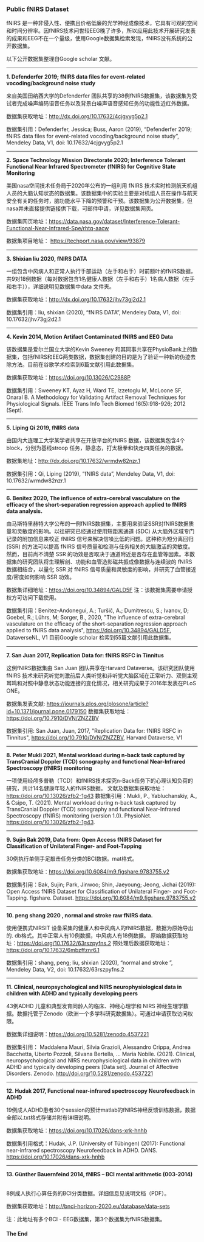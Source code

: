 ### Public fNIRS Dataset



fNIRS 是一种非侵入性、便携且价格低廉的光学神经成像技术，它具有可观的空间和时间分辨率。因fNIRS技术问世较EEG晚了许多，所以应用此技术开展研究发表的成果和EEG不在一个量级，使用Google数据集检索发现，fNIRS没有系统的公开数据集。

以下公开数据集整理自Google scholar 文献。

***

**1. Defenderfer 2019; fNIRS data files for event-related vocoding/background noise study**



来自美国田纳西大学的Defenderfer 团队共享的38例fNIRS数据集，该数据集为受试者完成噪声编码语音任务以及背景白噪声语音感知任务的功能性近红外数据。&#x20;

数据集获取地址：<http://dx.doi.org/10.17632/4cjgvyg5p2.1>&#x20;

数据集引用：Defenderfer, Jessica; Buss, Aaron (2019), “Defenderfer 2019; fNIRS data files for event-related vocoding/background noise study”, Mendeley Data, V1, doi: 10.17632/4cjgvyg5p2.1

***

**2. Space Technology Mission Directorate 2020; Interference Tolerant Functional Near Infrared Spectrometer (fNIRS) for Cognitive State Monitoring**



美国nasa空间技术任务局于2020年公布的一组利用 fNIRS 技术实时检测航天机组人员的大脑认知状态的数据集。该数据集中的实验主要是对机组人员在操作与航天安全有关的任务时，脑功能水平下降的预警和干预。该数据集为公开数据集，但nasa并未直接提供链接供下载，可邮件申请，详见数据集网页。

数据集网页地址：<https://data.nasa.gov/dataset/Interference-Tolerant-Functional-Near-Infrared-Spe/rhtq-aacw>

数据集项目地址： <https://techport.nasa.gov/view/93879>&#x20;

***

**3. Shixian liu 2020, fNIRS DATA**  



一组包含中风病人和正常人执行手部运动（左手和右手）时前额叶的fNIRS数据，共9对18例数据（每对数据包含1名健康人数据（左手和右手）1名病人数据（左手和右手）），详细说明见数据集中data 文件夹。

数据集获取地址：<http://dx.doi.org/10.17632/jhv73gj2d2.1>

数据集引用：liu, shixian (2020), “fNIRS DATA”, Mendeley Data, V1, doi: 10.17632/jhv73gj2d2.1

***

**4. Kevin 2014, Motion Artifact Contaminated fNIRS and EEG Data**



该数据集是爱尔兰国立大学的Kevin Sweeney 和其同事共享在PhysioBank上的数据集，包括fNIRS和EEG两类数据，数据集创建的目的是为了验证一种新的伪迹去除方法。目前在谷歌学术检索到6篇文献引用此数据集。

数据集获取地址：<https://doi.org/10.13026/C2988P>

数据集引用：Sweeney KT, Ayaz H, Ward TE, Izzetoglu M, McLoone SF, Onaral B. A Methodology for Validating Artifact Removal Techniques for Physiological Signals. IEEE Trans Info Tech Biomed 16(5):918-926; 2012 (Sept). &#x20;

***

**5. Liping Qi 2019, fNIRS data**



由国内大连理工大学某学者共享在开放平台的fNIRS 数据，该数据集包含4个block，分别为基线stroop 任务，静息态，打太极拳和快走四类任务的数据。

数据集地址：<http://dx.doi.org/10.17632/wrmdw82nzr.1>

数据集引用：Qi, Liping (2019), “fNIRS data”, Mendeley Data, V1, doi: 10.17632/wrmdw82nzr.1

***

**6. Benitez 2020, The influence of extra-cerebral vasculature on the efficacy of the short-separation regression approach applied to fNIRS data analysis.**



由马斯特里赫特大学公布的一例fNIRS数据集，主要用来验证SSR对fNIRS数据质量和灵敏度的影响。以往研究已经通过使用短距离通道 (SDC) 从大脑外区域专门记录的附加信息来校正 fNIRS 信号来解决信噪比低的问题。这种称为短分离回归 (SSR) 的方法可以提高 fNIRS 信号质量和检测与任务相关的大脑激活的灵敏度。然而，目前尚不清楚 SSR 的功效是否取决于通道附近是否存在血管等因素。本数据集的研究团队将生理解剖、功能和血管造影磁共振成像数据与连续波的 fNIRS 数据相结合，以量化 SSR 对 fNIRS 信号质量和灵敏度的影响，并研究了血管接近度/密度如何影响 SSR 功效。

数据集详细地址：<https://doi.org/10.34894/GALD5F> 注：该数据集需要申请授权方可访问下载使用。

数据集引用：Benitez-Andonegui, A.; Turšič, A.; Dumitrescu, S.; Ivanov, D; Goebel, R.; Lührs, M; Sorger, B., 2020, "The influence of extra-cerebral vasculature on the efficacy of the short-separation regression approach applied to fNIRS data analysis", <https://doi.org/10.34894/GALD5F>, DataverseNL, V1 目前Google scholar 检索到55篇文献引用此数据集。

***

**7. San Juan 2017, Replication Data for: fNIRS RSFC in Tinnitus**



这例fNIRS数据集由 San Juan 团队共享在Harvard Dataverse。该研究团队使用fNIRS 技术来研究听觉刺激前后人类听觉和非听觉大脑区域在正常听力、双侧主观耳鸣和对照中静息状态功能连接的变化情况，相关研究成果于2016年发表在PLoS ONE。

数据集发表文献: <https://journals.plos.org/plosone/article?id=10.1371/journal.pone.0179150> 数据集获取地址：<https://doi.org/10.7910/DVN/ZNZZBV>&#x20;

数据集引用: San Juan, Juan, 2017, "Replication Data for: fNIRS RSFC in Tinnitus", <https://doi.org/10.7910/DVN/ZNZZBV>, Harvard Dataverse, V1 &#x20;

***

**8. Peter Mukli 2021, Mental workload during n-back task captured by TransCranial Doppler (TCD) sonography and functional Near-Infrared Spectroscopy (fNIRS) monitoring**



一项使用经颅多普勒（TCD）和fNIRS技术探究n-Back任务下的心理认知负荷的研究，共计14名健康年轻人的fNIRS数据。 文献及数据集获取地址：<https://doi.org/10.13026/zfb2-1g43> 数据集引用：Mukli, P., Yabluchanskiy, A., & Csipo, T. (2021). Mental workload during n-back task captured by TransCranial Doppler (TCD) sonography and functional Near-Infrared Spectroscopy (fNIRS) monitoring (version 1.0). PhysioNet. <https://doi.org/10.13026/zfb2-1g43>. &#x20;

***

**9. Sujin Bak 2019, Data from: Open Access fNIRS Dataset for Classification of Unilateral Finger- and Foot-Tapping**  



30例执行单侧手足敲击任务分类的BCI数据。mat格式。  

数据集获取地址：<https://doi.org/10.6084/m9.figshare.9783755.v2>

数据集引用：Bak, Sujin; Park, Jinwoo; Shin, Jaeyoung; Jeong, Jichai (2019): Open Access fNIRS Dataset for Classification of Unilateral Finger- and Foot-Tapping. figshare. Dataset. <https://doi.org/10.6084/m9.figshare.9783755.v2> &#x20;



***

**10. peng shang 2020 , normal and stroke raw fNIRS data.**  

&#x20;

使用便携式NIRSIT 设备采集的健康人和中风病人的fNIRS数据，数据为原始导出的. db格式。其中正常人有10例数据，中风病人有18例数据。 原始数据获取地址：<https://doi.org/10.17632/63rszpyfns.2> 预处理后数据获取地址：<https://doi.org/10.17632/6mbzffznr6.1>&#x20;

数据集引用：shang, peng; liu, shixian (2020), “normal and stroke ”, Mendeley Data, V2, doi: 10.17632/63rszpyfns.2 &#x20;

***

**11. Clinical, neuropsychological and NIRS neurophysiological data in children with ADHD and typically developing peers**  

&#x20;

43例ADHD 儿童和典型发育同龄人的临床、神经心理学和 NIRS 神经生理学数据。数据托管于Zenodo（欧洲一个多学科研究数据集）。可通过申请获取访问权限。

数据集详细说明：<https://doi.org/10.5281/zenodo.4537221>

数据集引用： Maddalena Mauri, Silvia Grazioli, Alessandro Crippa, Andrea Bacchetta, Uberto Pozzoli, Silvana Bertella, … Maria Nobile. (2021). Clinical, neuropsychological and NIRS neurophysiological data in children with ADHD and typically developing peers \[Data set]. Journal of Affective Disorders. Zenodo. <http://doi.org/10.5281/zenodo.4537221> &#x20;



***

**12. Hudak 2017, Functional near-infrared spectroscopy Neurofeedback in ADHD**  



19例成人ADHD患者30个session的预计matlab的fNIRS神经反馈训练数据，数据全部以.txt格式存储并附有详细说明。

数据集获取地址：<https://doi.org/10.17026/dans-xrk-hnhb>

数据集引用格式：Hudak, J.P. (University of Tübingen) (2017): Functional near-infrared spectroscopy Neurofeedback in ADHD. DANS. <https://doi.org/10.17026/dans-xrk-hnhb> &#x20;



***

**13. Günther Bauernfeind 2014, fNIRS – BCI mental arithmetic (003-2014)**  

&#x20;

8例成人执行心算任务的BCI分类数据。详细信息见说明文档（PDF）。

数据集获取地址：<http://bnci-horizon-2020.eu/database/data-sets>&#x20;

注：此地址有多个BCI - EEG数据集，第3个数据集为fNIRS数据集。 &#x20;



#### The End

